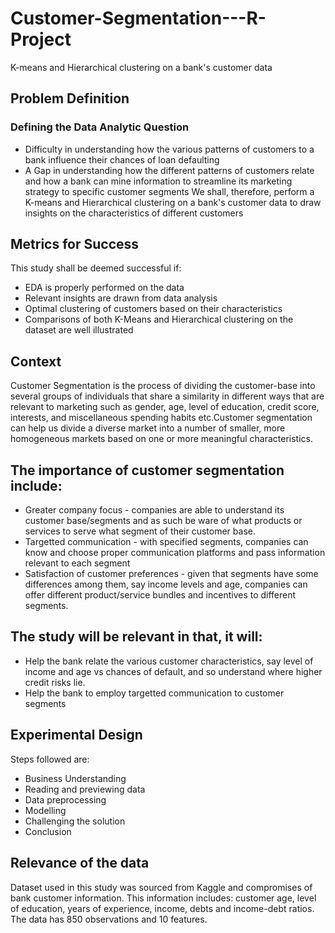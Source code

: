 # Customer-Segmentation---R-Project
K-means and Hierarchical clustering on a bank's customer data
## Problem Definition
 ### Defining the Data Analytic Question

- Difficulty in understanding how the various patterns of customers to a bank influence their chances of loan defaulting
- A Gap in understanding how the different patterns of customers relate and how a bank can mine information to streamline its marketing strategy to specific customer segments
We shall, therefore, perform a K-means and Hierarchical clustering on a bank's customer data to draw insights on the characteristics of different customers

## Metrics for Success

This study shall be deemed successful if:

- EDA is properly performed on the data
- Relevant insights are drawn from data analysis
- Optimal clustering of customers based on their characteristics
- Comparisons of both K-Means and Hierarchical clustering on the dataset are well illustrated
## Context

Customer Segmentation is the process of dividing the customer-base into several groups of individuals that share a similarity in different ways that are relevant to marketing such as gender, age, level of education, credit score, interests, and miscellaneous spending habits etc.Customer segmentation can help us divide a diverse market into a number of smaller, more homogeneous markets based on one or more meaningful characteristics.

## The importance of customer segmentation include:

- Greater company focus - companies are able to understand its customer base/segments and as such be ware of what products or services to serve what segment of their customer base.
- Targetted communication - with specified segments, companies can know and choose proper communication platforms and pass information relevant to each segment
- Satisfaction of customer preferences - given that segments have some differences among them, say income levels and age, companies can offer different product/service bundles and incentives to different segments.
## The study will be relevant in that, it will:

- Help the bank relate the various customer characteristics, say level of income and age vs chances of default, and so understand where higher credit risks lie.
- Help the bank to employ targetted communication to customer segments
## Experimental Design

Steps followed are:

- Business Understanding
- Reading and previewing data
- Data preprocessing
- Modelling
- Challenging the solution
- Conclusion
## Relevance of the data

Dataset used in this study was sourced from Kaggle and compromises of bank customer information. This information includes: customer age, level of education, years of experience, income, debts and income-debt ratios. The data has 850 observations and 10 features.
